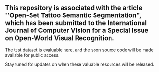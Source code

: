 ## This repository is associated with the article ''Open-Set Tattoo Semantic Segmentation", which has been submitted to the International Journal of Computer Vision for a Special Issue on Open-World Visual Recognition. 

The test dataset is evaluable [here](https://drive.google.com/drive/folders/1rgdrsVNROWX2eGFZyf_dCFtmkaFWuppw?usp=drive_link), and the soon source code will be made available for public access. 

Stay tuned for updates on when these valuable resources will be released.
